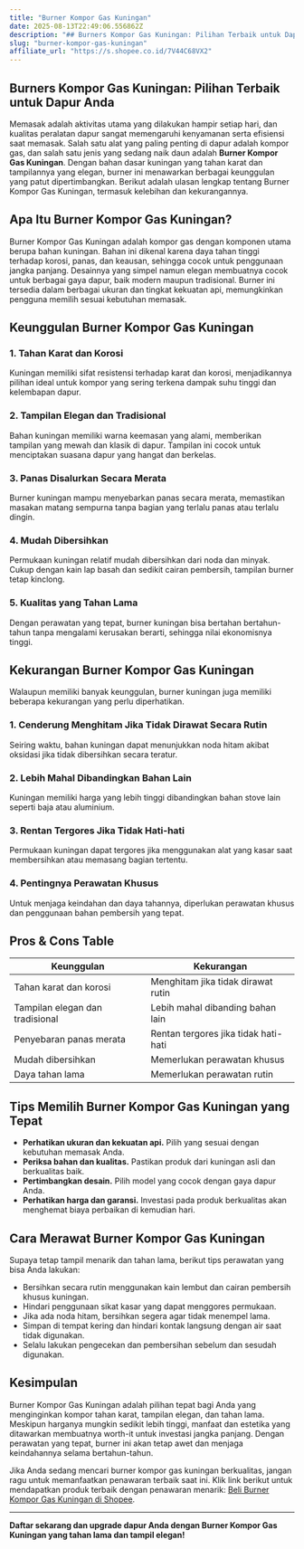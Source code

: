 ```yaml
---
title: "Burner Kompor Gas Kuningan"
date: 2025-08-13T22:49:06.556862Z
description: "## Burners Kompor Gas Kuningan: Pilihan Terbaik untuk Dapur Anda..."
slug: "burner-kompor-gas-kuningan"
affiliate_url: "https://s.shopee.co.id/7V44C68VX2"
---
```

## Burners Kompor Gas Kuningan: Pilihan Terbaik untuk Dapur Anda

Memasak adalah aktivitas utama yang dilakukan hampir setiap hari, dan kualitas peralatan dapur sangat memengaruhi kenyamanan serta efisiensi saat memasak. Salah satu alat yang paling penting di dapur adalah kompor gas, dan salah satu jenis yang sedang naik daun adalah **Burner Kompor Gas Kuningan**. Dengan bahan dasar kuningan yang tahan karat dan tampilannya yang elegan, burner ini menawarkan berbagai keunggulan yang patut dipertimbangkan. Berikut adalah ulasan lengkap tentang Burner Kompor Gas Kuningan, termasuk kelebihan dan kekurangannya.

## Apa Itu Burner Kompor Gas Kuningan?

Burner Kompor Gas Kuningan adalah kompor gas dengan komponen utama berupa bahan kuningan. Bahan ini dikenal karena daya tahan tinggi terhadap korosi, panas, dan keausan, sehingga cocok untuk penggunaan jangka panjang. Desainnya yang simpel namun elegan membuatnya cocok untuk berbagai gaya dapur, baik modern maupun tradisional. Burner ini tersedia dalam berbagai ukuran dan tingkat kekuatan api, memungkinkan pengguna memilih sesuai kebutuhan memasak.

## Keunggulan Burner Kompor Gas Kuningan

### 1. **Tahan Karat dan Korosi**

Kuningan memiliki sifat resistensi terhadap karat dan korosi, menjadikannya pilihan ideal untuk kompor yang sering terkena dampak suhu tinggi dan kelembapan dapur.

### 2. **Tampilan Elegan dan Tradisional**

Bahan kuningan memiliki warna keemasan yang alami, memberikan tampilan yang mewah dan klasik di dapur. Tampilan ini cocok untuk menciptakan suasana dapur yang hangat dan berkelas.

### 3. **Panas Disalurkan Secara Merata**

Burner kuningan mampu menyebarkan panas secara merata, memastikan masakan matang sempurna tanpa bagian yang terlalu panas atau terlalu dingin.

### 4. **Mudah Dibersihkan**

Permukaan kuningan relatif mudah dibersihkan dari noda dan minyak. Cukup dengan kain lap basah dan sedikit cairan pembersih, tampilan burner tetap kinclong.

### 5. **Kualitas yang Tahan Lama**

Dengan perawatan yang tepat, burner kuningan bisa bertahan bertahun-tahun tanpa mengalami kerusakan berarti, sehingga nilai ekonomisnya tinggi.

## Kekurangan Burner Kompor Gas Kuningan

Walaupun memiliki banyak keunggulan, burner kuningan juga memiliki beberapa kekurangan yang perlu diperhatikan.

### 1. **Cenderung Menghitam Jika Tidak Dirawat Secara Rutin**

Seiring waktu, bahan kuningan dapat menunjukkan noda hitam akibat oksidasi jika tidak dibersihkan secara teratur.

### 2. **Lebih Mahal Dibandingkan Bahan Lain**

Kuningan memiliki harga yang lebih tinggi dibandingkan bahan stove lain seperti baja atau aluminium.

### 3. **Rentan Tergores Jika Tidak Hati-hati**

Permukaan kuningan dapat tergores jika menggunakan alat yang kasar saat membersihkan atau memasang bagian tertentu.

### 4. **Pentingnya Perawatan Khusus**

Untuk menjaga keindahan dan daya tahannya, diperlukan perawatan khusus dan penggunaan bahan pembersih yang tepat.

## Pros & Cons Table

| Keunggulan                     | Kekurangan                          |
|-------------------------------|-------------------------------------|
| Tahan karat dan korosi       | Menghitam jika tidak dirawat rutin |
| Tampilan elegan dan tradisional | Lebih mahal dibanding bahan lain  |
| Penyebaran panas merata       | Rentan tergores jika tidak hati-hati|
| Mudah dibersihkan            | Memerlukan perawatan khusus        |
| Daya tahan lama              | Memerlukan perawatan rutin        |

## Tips Memilih Burner Kompor Gas Kuningan yang Tepat

- **Perhatikan ukuran dan kekuatan api.** Pilih yang sesuai dengan kebutuhan memasak Anda.
- **Periksa bahan dan kualitas.** Pastikan produk dari kuningan asli dan berkualitas baik.
- **Pertimbangkan desain.** Pilih model yang cocok dengan gaya dapur Anda.
- **Perhatikan harga dan garansi.** Investasi pada produk berkualitas akan menghemat biaya perbaikan di kemudian hari.

## Cara Merawat Burner Kompor Gas Kuningan

Supaya tetap tampil menarik dan tahan lama, berikut tips perawatan yang bisa Anda lakukan:

- Bersihkan secara rutin menggunakan kain lembut dan cairan pembersih khusus kuningan.
- Hindari penggunaan sikat kasar yang dapat menggores permukaan.
- Jika ada noda hitam, bersihkan segera agar tidak menempel lama.
- Simpan di tempat kering dan hindari kontak langsung dengan air saat tidak digunakan.
- Selalu lakukan pengecekan dan pembersihan sebelum dan sesudah digunakan.

## Kesimpulan

Burner Kompor Gas Kuningan adalah pilihan tepat bagi Anda yang menginginkan kompor tahan karat, tampilan elegan, dan tahan lama. Meskipun harganya mungkin sedikit lebih tinggi, manfaat dan estetika yang ditawarkan membuatnya worth-it untuk investasi jangka panjang. Dengan perawatan yang tepat, burner ini akan tetap awet dan menjaga keindahannya selama bertahun-tahun.

Jika Anda sedang mencari burner kompor gas kuningan berkualitas, jangan ragu untuk memanfaatkan penawaran terbaik saat ini. Klik link berikut untuk mendapatkan produk terbaik dengan penawaran menarik: [Beli Burner Kompor Gas Kuningan di Shopee](https://s.shopee.co.id/7V44C68VX2).

---

**Daftar sekarang dan upgrade dapur Anda dengan Burner Kompor Gas Kuningan yang tahan lama dan tampil elegan!**
